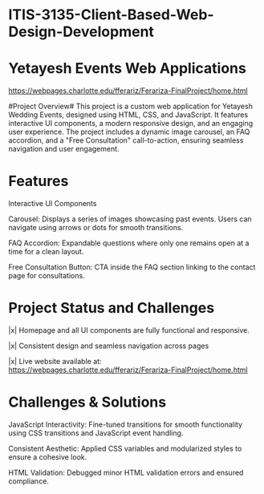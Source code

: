 # ITIS-3135-Client-Based-Web-Design-Development

# Yetayesh Events Web Applications # 
https://webpages.charlotte.edu/fferariz/Ferariza-FinalProject/home.html

#Project Overview#
This project is a custom web application for Yetayesh Wedding Events, designed using HTML, CSS, and JavaScript. It features interactive UI components, a modern responsive design, and an engaging user experience. The project includes a dynamic image carousel, an FAQ accordion, and a "Free Consultation" call-to-action, ensuring seamless navigation and user engagement.

# Features #
Interactive UI Components

Carousel: Displays a series of images showcasing past events. Users can navigate using arrows or dots for smooth transitions.

FAQ Accordion: Expandable questions where only one remains open at a time for a clean layout.

Free Consultation Button: CTA inside the FAQ section linking to the contact page for consultations.

# Project Status and Challenges #
|x| Homepage and all UI components are fully functional and responsive.

|x| Consistent design and seamless navigation across pages

|x| Live website available at: https://webpages.charlotte.edu/fferariz/Ferariza-FinalProject/home.html

# Challenges & Solutions #
JavaScript Interactivity: Fine-tuned transitions for smooth functionality using CSS transitions and JavaScript event handling.

Consistent Aesthetic: Applied CSS variables and modularized styles to ensure a cohesive look.

HTML Validation: Debugged minor HTML validation errors and ensured compliance.
